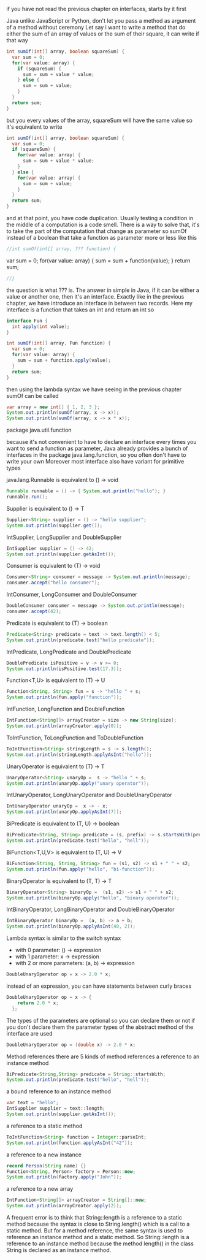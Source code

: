 
if you have not read the previous chapter on interfaces, starts by it first

Java unlike JavaScript or Python, don't let you pass a method as argument of a method
without ceremony
Let say i want to write a method that do either the sum of an array of values or the sum of their square,
it can write if that way
```java
int sumOf(int[] array, boolean squareSum) {
  var sum = 0;
  for(var value: array) {
    if (squareSum) {
      sum = sum + value * value;
    } else {
      sum = sum + value;
    }
  }
  return sum;
}
```

but you every values of the array, squareSum will have the same value so it's equivalent to write
```java
int sumOf(int[] array, boolean squareSum) {
  var sum = 0;
  if (squareSum) {
    for(var value: array) {
      sum = sum + value * value;
    }
  } else {
    for(var value: array) {
      sum = sum + value;
    }
  }
  return sum;
}
```

and at that point, you have code duplication.
Usually testing a condition in the middle of a computation is a code smell.
There is a way to solve that, it's to take the part of the computation that change as parameter
so sumOf instead of a boolean that take a function as parameter more or less like this
```java
//int sumOf(int[] array, ??? function) {
```
 var sum = 0;
 for(var value: array) {
   sum = sum + function(value);
 }
 return sum;
```java
//}
```

the question is what ??? is. The answer in simple in Java, if it can be either a value or another one,
then it's an interface. Exactly like in the previous chapter, we have introduce an interface in
between two records.
Here my interface is a function that takes an int and return an int so
```java
interface Fun {
  int apply(int value);
}
```

```java
int sumOf(int[] array, Fun function) {
  var sum = 0;
  for(var value: array) {
    sum = sum + function.apply(value);
  }
  return sum;
}
```

then using the lambda syntax we have seeing in the previous chapter sumOf can be called
```java
var array = new int[] { 1, 2, 3 };
System.out.println(sumOf(array, x -> x));
System.out.println(sumOf(array, x -> x * x));
```


package java.util.function

because it's not convenient to have to declare an interface every times you want to send
a function as parameter, Java already provides a bunch of interfaces in the package
java.lang.function, so you often don't have to write your own
Moreover most interface also have variant for primitive types 

java.lang.Runnable is equivalent to () -> void
```java
Runnable runnable = () -> { System.out.println("hello"); }
runnable.run();
```

Supplier<T> is equivalent to () -> T
```java
Supplier<String> supplier = () -> "hello supplier";
System.out.println(supplier.get());
```

IntSupplier, LongSupplier and DoubleSupplier
```java
IntSupplier supplier = () -> 42;
System.out.println(supplier.getAsInt());
```

Consumer<T> is equivalent to (T) -> void
```java
Consumer<String> consumer = message -> System.out.println(message);
consumer.accept("hello consumer");
```

IntConsumer, LongConsumer and DoubleConsumer
```java
DoubleConsumer consumer = message -> System.out.println(message);
consumer.accept(42);
```

Predicate<T> is equivalent to (T) -> boolean
```java
Predicate<String> predicate = text -> text.length() < 5;
System.out.println(predicate.test("hello predicate"));
```

IntPredicate, LongPredicate and DoublePredicate
```java
DoublePredicate isPositive = v -> v >= 0;
System.out.println(isPositive.test(17.3));
```

Function<T,U> is equivalent to (T) -> U
```java
Function<String, String> fun = s -> "hello " + s;
System.out.println(fun.apply("function"));
```

IntFunction<T>, LongFunction<T> and DoubleFunction<T>
```java
IntFunction<String[]> arrayCreator = size -> new String[size];
System.out.println(arrayCreator.apply(0));
```

ToIntFunction<T>, ToLongFunction<T> and ToDoubleFunction<T>
```java
ToIntFunction<String> stringLength = s -> s.length();
System.out.println(stringLength.applyAsInt("hello"));
```

UnaryOperator<T> is equivalent to (T) -> T
```java
UnaryOperator<String> unaryOp =  s -> "hello " + s;
System.out.println(unaryOp.apply("unary operator"));
```

IntUnaryOperator, LongUnaryOperator and DoubleUnaryOperator
```java
IntUnaryOperator unaryOp =  x -> - x;
System.out.println(unaryOp.applyAsInt(7));
```

BiPredicate is equivalent to (T, U) -> boolean
```java
BiPredicate<String, String> predicate = (s, prefix) -> s.startsWith(prefix);
System.out.println(predicate.test("hello", "hell"));
```

BiFunction<T,U,V> is equivalent to (T, U) -> V
```java
BiFunction<String, String, String> fun = (s1, s2) -> s1 + " " + s2;
System.out.println(fun.apply("hello", "bi-function"));
```

BinaryOperator<T> is equivalent to (T, T) -> T
```java
BinaryOperator<String> binaryOp =  (s1, s2) -> s1 + " " + s2;
System.out.println(binaryOp.apply("hello", "binary operator"));
```

IntBinaryOperator, LongBinaryOperator and DoubleBinaryOperator
```java
IntBinaryOperator binaryOp =  (a, b) -> a + b;
System.out.println(binaryOp.applyAsInt(40, 2));
```



Lambda syntax is similar to the switch syntax
- with 0 parameter: () -> expression
- with 1 parameter: x -> expression
- with 2 or more parameters: (a, b) -> expression
```java
DoubleUnaryOperator op = x -> 2.0 * x;
```

instead of an expression, you can have statements between curly braces
```java
DoubleUnaryOperator op = x -> {
    return 2.0 * x;
  };
```

The types of the parameters are optional so you can declare them or not
if you don't declare them the parameter types of the abstract method
of the interface are used
```java
DoubleUnaryOperator op = (double x) -> 2.0 * x;
```


Method references
there are 5 kinds of method references
a reference to an instance method 
```java
BiPredicate<String,String> predicate = String::startsWith;
System.out.println(predicate.test("hello", "hell"));
```

a bound reference to an instance method
```java
var text = "hello";
IntSupplier supplier = text::length;
System.out.println(supplier.getAsInt());
```

a reference to a static method
```java
ToIntFunction<String> function = Integer::parseInt;
System.out.println(function.applyAsInt("42"));
```

a reference to a new instance
```java
record Person(String name) {}
Function<String, Person> factory = Person::new;
System.out.println(factory.apply("John"));
```

a reference to a new array
```java
IntFunction<String[]> arrayCreator = String[]::new;
System.out.println(arrayCreator.apply(2));
```

A frequent error is to think that String::length is a reference
to a static method because the syntax is close to String.length()
which is a call to a static method. But for a method reference,
the same syntax is used to reference an instance method and
a static method. So String::length is a reference to an instance
method because the method length() in the class String is declared
as an instance method.

